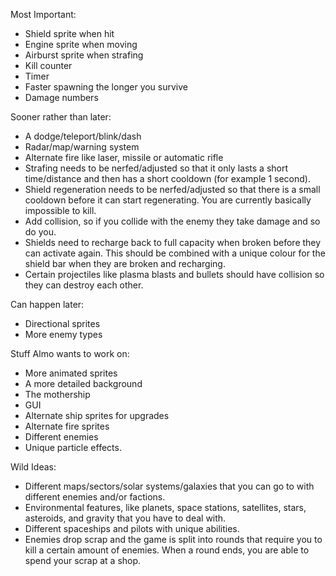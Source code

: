 Most Important:
- Shield sprite when hit
- Engine sprite when moving
- Airburst sprite when strafing
- Kill counter
- Timer
- Faster spawning the longer you survive
- Damage numbers

Sooner rather than later:
- A dodge/teleport/blink/dash
- Radar/map/warning system
- Alternate fire like laser, missile or automatic rifle
- Strafing needs to be nerfed/adjusted so that it only lasts a short time/distance and then has a short cooldown (for example 1 second).
- Shield regeneration needs to be nerfed/adjusted so that there is a small cooldown before it can start regenerating. You are currently basically impossible to kill. 
- Add collision, so if you collide with the enemy they take damage and so do you. 
- Shields need to recharge back to full capacity when broken before they can activate again. This should be combined with a unique colour for the shield bar when they are broken and recharging.
- Certain projectiles like plasma blasts and bullets should have collision so they can destroy each other. 

Can happen later:
- Directional sprites
- More enemy types

Stuff Almo wants to work on:
- More animated sprites
- A more detailed background
- The mothership
- GUI
- Alternate ship sprites for upgrades
- Alternate fire sprites
- Different enemies
- Unique particle effects. 

Wild Ideas:
- Different maps/sectors/solar systems/galaxies that you can go to with different enemies and/or factions.
- Environmental features, like planets, space stations, satellites, stars, asteroids, and gravity that you have to deal with. 
- Different spaceships and pilots with unique abilities. 
- Enemies drop scrap and the game is split into rounds that require you to kill a certain amount of enemies. When a round ends, you are able to spend your scrap at a shop. 
